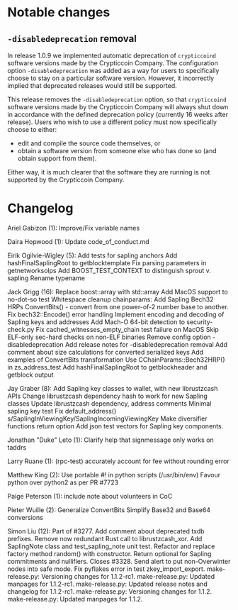 Notable changes
===============

`-disabledeprecation` removal
-----------------------------

In release 1.0.9 we implemented automatic deprecation of `crypticcoind` software
versions made by the Crypticcoin Company. The configuration option
`-disabledeprecation` was added as a way for users to specifically choose to
stay on a particular software version. However, it incorrectly implied that
deprecated releases would still be supported.

This release removes the `-disabledeprecation` option, so that `crypticcoind` software
versions made by the Crypticcoin Company will always shut down in accordance with the
defined deprecation policy (currently 16 weeks after release). Users who wish to
use a different policy must now specifically choose to either:

- edit and compile the source code themselves, or
- obtain a software version from someone else who has done so (and obtain
  support from them).

Either way, it is much clearer that the software they are running is not
supported by the Crypticcoin Company.

Changelog
=========

Ariel Gabizon (1):
      Improve/Fix variable names

Daira Hopwood (1):
      Update code_of_conduct.md

Eirik Ogilvie-Wigley (5):
      Add tests for sapling anchors
      Add hashFinalSaplingRoot to getblocktemplate
      Fix parsing parameters in getnetworksolps
      Add BOOST_TEST_CONTEXT to distinguish sprout v. sapling
      Rename typename

Jack Grigg (16):
      Replace boost::array with std::array
      Add MacOS support to no-dot-so test
      Whitespace cleanup
      chainparams: Add Sapling Bech32 HRPs
      ConvertBits() - convert from one power-of-2 number base to another.
      Fix bech32::Encode() error handling
      Implement encoding and decoding of Sapling keys and addresses
      Add Mach-O 64-bit detection to security-check.py
      Fix cached_witnesses_empty_chain test failure on MacOS
      Skip ELF-only sec-hard checks on non-ELF binaries
      Remove config option -disabledeprecation
      Add release notes for -disabledeprecation removal
      Add comment about size calculations for converted serialized keys
      Add examples of ConvertBits transformation
      Use CChainParams::Bech32HRP() in zs_address_test
      Add hashFinalSaplingRoot to getblockheader and getblock output

Jay Graber (8):
      Add Sapling key classes to wallet, with new librustzcash APIs
      Change librustzcash dependency hash to work for new Sapling classes
      Update librustzcash dependency, address comments
      Minimal sapling key test
      Fix default_address()
      s/SaplingInViewingKey/SaplingIncomingViewingKey
      Make diversifier functions return option
      Add json test vectors for Sapling key components.

Jonathan "Duke" Leto (1):
      Clarify help that signmessage only works on taddrs

Larry Ruane (1):
      (rpc-test) accurately account for fee without rounding error

Matthew King (2):
      Use portable #! in python scripts (/usr/bin/env)
      Favour python over python2 as per PR #7723

Paige Peterson (1):
      include note about volunteers in CoC

Pieter Wuille (2):
      Generalize ConvertBits
      Simplify Base32 and Base64 conversions

Simon Liu (12):
      Part of #3277. Add comment about deprecated txdb prefixes.
      Remove now redundant Rust call to librustzcash_xor.
      Add SaplingNote class and test_sapling_note unit test.
      Refactor and replace factory method random() with constructor.
      Return optional for Sapling commitments and nullifiers.
      Closes #3328. Send alert to put non-Overwinter nodes into safe mode.
      Fix pyflakes error in test zkey_import_export.
      make-release.py: Versioning changes for 1.1.2-rc1.
      make-release.py: Updated manpages for 1.1.2-rc1.
      make-release.py: Updated release notes and changelog for 1.1.2-rc1.
      make-release.py: Versioning changes for 1.1.2.
      make-release.py: Updated manpages for 1.1.2.

